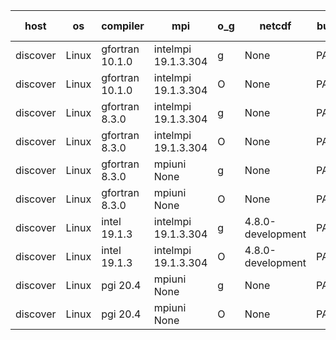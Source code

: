 

| host     | os       | compiler                              | mpi                      | o_g        | netcdf        | build       | u_pass          | u_fail          | s_pass            | s_fail            | e_pass             | e_fail             | nuopc_pass       | nuopc_fail       | artifacts link          |
|----------|----------|---------------------------------------|--------------------------|------------|---------------|-------------|-----------------|-----------------|-------------------|-------------------|--------------------|--------------------|------------------|------------------|-------------------------|
| discover | Linux | gfortran 10.1.0 | intelmpi 19.1.3.304  | g | None  | PASS | 13929 | 15 | 49 | 0 | 81 | 0 | 52 | 0 | <a href="https://github.com/esmf-org/esmf-test-artifacts/tree/61dda0300e335ff7d39a0ff13f4b5d18325e897e/develop/gfortran/10.1.0/g/intelmpi/19.1.3.304" target="_blank">61dda03</a> | 
| discover | Linux | gfortran 10.1.0 | intelmpi 19.1.3.304  | O | None  | PASS | 13929 | 15 | 49 | 0 | 81 | 0 | 52 | 0 | <a href="https://github.com/esmf-org/esmf-test-artifacts/tree/7d057fd09bc79302620c6802a31ca9c328c73569/develop/gfortran/10.1.0/O/intelmpi/19.1.3.304" target="_blank">7d057fd</a> | 
| discover | Linux | gfortran 8.3.0 | intelmpi 19.1.3.304  | g | None  | PASS | 13929 | 15 | 49 | 0 | 81 | 0 | 52 | 0 | <a href="https://github.com/esmf-org/esmf-test-artifacts/tree/e4a0b5622868008c1e637b28e8a5e77894a02860/develop/gfortran/8.3.0/g/intelmpi/19.1.3.304" target="_blank">e4a0b56</a> | 
| discover | Linux | gfortran 8.3.0 | intelmpi 19.1.3.304  | O | None  | PASS | 13929 | 15 | 49 | 0 | 81 | 0 | 52 | 0 | <a href="https://github.com/esmf-org/esmf-test-artifacts/tree/0588df1d4dc3c849f5e1f032e5be88b7a160e320/develop/gfortran/8.3.0/O/intelmpi/19.1.3.304" target="_blank">0588df1</a> | 
| discover | Linux | gfortran 8.3.0 | mpiuni None  | g | None  | PASS | 12360 | 0 | 8 | 0 | 44 | 0 | None | None | <a href="https://github.com/esmf-org/esmf-test-artifacts/tree/c8542096eedeada24c7002e7c461e9572905aedb/develop/gfortran/8.3.0/g/mpiuni/None" target="_blank">c854209</a> | 
| discover | Linux | gfortran 8.3.0 | mpiuni None  | O | None  | PASS | 12360 | 0 | 8 | 0 | 44 | 0 | None | None | <a href="https://github.com/esmf-org/esmf-test-artifacts/tree/fa199c64636ec65044a69c7d8606308565a0d32f/develop/gfortran/8.3.0/O/mpiuni/None" target="_blank">fa199c6</a> | 
| discover | Linux | intel 19.1.3 | intelmpi 19.1.3.304  | g | 4.8.0-development  | PASS | 13944 | 0 | 49 | 0 | 81 | 0 | 52 | 0 | <a href="https://github.com/esmf-org/esmf-test-artifacts/tree/f9e7a57a9390a707836e76eab88e67289f51b3aa/develop/intel/19.1.3/g/intelmpi/19.1.3.304" target="_blank">f9e7a57</a> | 
| discover | Linux | intel 19.1.3 | intelmpi 19.1.3.304  | O | 4.8.0-development  | PASS | 13944 | 0 | 49 | 0 | 81 | 0 | 52 | 0 | <a href="https://github.com/esmf-org/esmf-test-artifacts/tree/3ba894b61e614cc0c2f6a97a43bfb9fcaec0accd/develop/intel/19.1.3/O/intelmpi/19.1.3.304" target="_blank">3ba894b</a> | 
| discover | Linux | pgi 20.4 | mpiuni None  | g | None  | PASS | None | None | None | None | None | None | None | None | <a href="https://github.com/esmf-org/esmf-test-artifacts/tree/1c626ab829af1a60b3bc6d6ccf7f2dec0ecf85b4/develop/pgi/20.4/g/mpiuni/None" target="_blank">1c626ab</a> | 
| discover | Linux | pgi 20.4 | mpiuni None  | O | None  | PASS | None | None | None | None | None | None | None | None | <a href="https://github.com/esmf-org/esmf-test-artifacts/tree/9b73d4995bbddd3ce91c20f7d99f8f1271ff2f73/develop/pgi/20.4/O/mpiuni/None" target="_blank">9b73d49</a> | 
